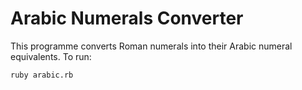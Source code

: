 Arabic Numerals Converter
=========================

This programme converts Roman numerals into their Arabic numeral equivalents.
To run: 

```ruby arabic.rb```
